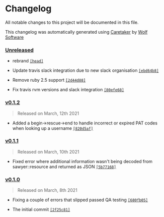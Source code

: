 # Changelog

All notable changes to this project will be documented in this file.


This changelog was automatically generated using [Caretaker](https://github.com/DevelopersToolbox/caretaker) by [Wolf Software](https://github.com/WolfSoftware)

### [Unreleased](https://github.com/DevelopersToolbox/github-lister-core/compare/v0.1.3...HEAD)

- rebrand [`[head]`](https://github.com/DevelopersToolbox/github-lister-core/commit/)

- Update travis slack integration due to new slack organisation [`[ebd64b8]`](https://github.com/DevelopersToolbox/github-lister-core/commit/ebd64b8ccffddc042c6daf1f708bec13f013d60d)

- Remove ruby 2.5 support [`[2d44d88]`](https://github.com/DevelopersToolbox/github-lister-core/commit/2d44d888ec5f532336b9e1c588177591124d6b68)

- Fix travis rvm versions and slack integration [`[80efe68]`](https://github.com/DevelopersToolbox/github-lister-core/commit/80efe68ddc3c547d15852dca62e7ba293ecab2d3)

### [v0.1.2](https://github.com/DevelopersToolbox/github-lister-core/compare/v0.1.1...v0.1.2)

> Released on March, 12th 2021

- Added a begin->rescue->end to handle incorrect or expired PAT codes when looking up a username [`[820d5af]`](https://github.com/DevelopersToolbox/github-lister-core/commit/820d5af0a75f96ddd20d9cf6cde0ab9c1fa404ba)

### [v0.1.1](https://github.com/DevelopersToolbox/github-lister-core/compare/v0.1.0...v0.1.1)

> Released on March, 10th 2021

- Fixed error where additional information wasn't being decoded from sawyer::resource and returned as JSON [`[5b77168]`](https://github.com/DevelopersToolbox/github-lister-core/commit/5b7716876aabd35b93f55bdc85b3145f9536044c)

### [v0.1.0](https://github.com/DevelopersToolbox/github-lister-core/releases/v0.1.0)

> Released on March, 8th 2021

- Fixing a couple of errors that slipped passed QA testing [`[680fb05]`](https://github.com/DevelopersToolbox/github-lister-core/commit/680fb05098074f347e2057b5c1d444ccb046a709)

- The initial commit [`[2f25c81]`](https://github.com/DevelopersToolbox/github-lister-core/commit/2f25c819acbb77e3dfd31351b4d891bd5f426587)

